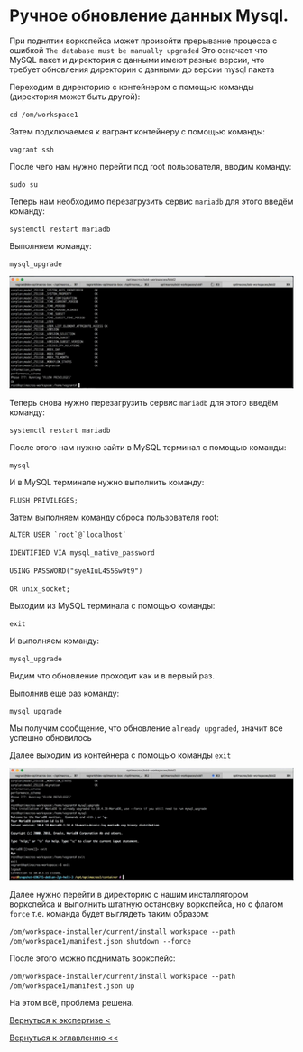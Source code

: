 # Ручное обновление данных Mysql.

При поднятии воркспейса может произойти прерывание процесса с ошибкой `The database must be manually upgraded`
Это означает что MySQL пакет и директория с данными имеют разные версии, что требует обновления директории с данными до версии mysql пакета

Переходим в директорию с контейнером с помощью команды (директория может быть другой):

`cd /om/workspace1`

Затем подключаемся к вагрант контейнеру с помощью команды:

`vagrant ssh`

После чего нам нужно перейти под root пользователя, вводим команду:

`sudo su`
 
Теперь нам необходимо перезагрузить сервис `mariadb` для этого введём команду: 

`systemctl restart mariadb`

Выполняем команду:

`mysql_upgrade`

![](./pictures/mysqlUpgrade.jpg)

Теперь снова нужно перезагрузить сервис `mariadb` для этого введём команду: 

`systemctl restart mariadb`

После этого нам нужно зайти в MySQL терминал с помощью команды:

`mysql`

И в MySQL терминале нужно выполнить команду:
 
`FLUSH PRIVILEGES;`

Затем выполняем команду сброса пользователя root:

```
ALTER USER `root`@`localhost`

IDENTIFIED VIA mysql_native_password

USING PASSWORD("syeAIuL4S5Sw9t9")

OR unix_socket;
```

Выходим из MySQL терминала с помощью команды:

`exit`

И выполняем команду:

`mysql_upgrade`

Видим что обновление проходит как и в первый раз. 

Выполнив еще раз команду:

`mysql_upgrade`

Мы получим сообщение, что обновление `already upgraded`, значит все успешно обновилось
 
Далее выходим из контейнера с помощью команды `exit`

![](./pictures/containerExit.jpg)

Далее нужно перейти в директорию с нашим инсталлятором воркспейса и выполнить штатную остановку воркспейса, но с флагом
`force` т.е. команда будет выглядеть таким образом:

`/om/workspace-installer/current/install workspace --path /om/workspace1/manifest.json shutdown --force`

После этого можно поднимать воркспейс:

`/om/workspace-installer/current/install workspace --path /om/workspace1/manifest.json up`

На этом всё, проблема решена.

[Вернуться к экспертизе <](expertise.md)

[Вернуться к оглавлению <<](index.md)


